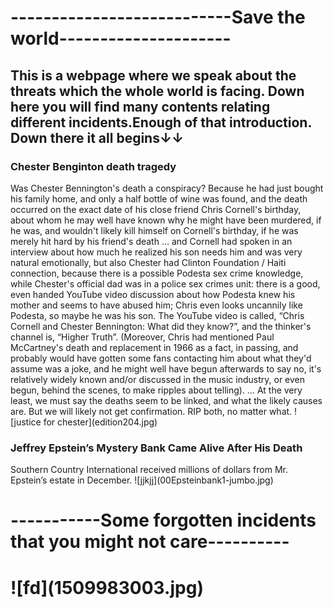 <h1>---------------------------Save the world---------------------</h1>
<h2>This is a webpage where we speak about the threats which the whole world is facing.
Down here you will find many contents relating different incidents.Enough of that introduction.
Down there it all begins↓↓</h2>


<h3>Chester Benginton death tragedy</h3>
 Was Chester Bennington's death a conspiracy?
Because he had just bought his family home, and only a half bottle of wine was found, and the death occurred on the exact date of his close friend Chris Cornell's birthday, about whom he may well have known why he might have been murdered, if he was, and wouldn't likely kill himself on Cornell's birthday, if he was merely hit hard by his friend's death … and Cornell had spoken in an interview about how much he realized his son needs him and was very natural emotionally, but also Chester had Clinton Foundation / Haiti connection, because there is a possible Podesta sex crime knowledge, while Chester's official dad was in a police sex crimes unit: there is a good, even handed YouTube video discussion about how Podesta knew his mother and seems to have abused him; Chris even looks uncannily like Podesta, so maybe he was his son. The YouTube video is called, “Chris Cornell and Chester Bennington: What did they know?”, and the thinker's channel is, “Higher Truth”.
(Moreover, Chris had mentioned Paul McCartney's death and replacement in 1966 as a fact, in passing, and probably would have gotten some fans contacting him about what they'd assume was a joke, and he might well have begun afterwards to say no, it's relatively widely known and/or discussed in the music industry, or even begun, behind the scenes, to make ripples about telling). … At the very least, we must say the deaths seem to be linked, and what the likely causes are. But we will likely not get confirmation. RIP both, no matter what.
![justice for chester](edition204.jpg)

<h3>Jeffrey Epstein’s Mystery Bank Came Alive After His Death</h3>
Southern Country International received millions of dollars from Mr. Epstein’s estate in December.
![jjkjj](00Epsteinbank1-jumbo.jpg)
<h1>-----------Some forgotten incidents that you might not care----------<h1>
![fd](1509983003.jpg)
